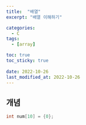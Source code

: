 ```yaml
---
title:  "배열"
excerpt: "배열 이해하기"

categories:
  - C
tags:
  - [array]

toc: true
toc_sticky: true
 
date: 2022-10-26
last_modified_at: 2022-10-26
---
```


## 개념  
```c  
int num[10] = {0};
```  
